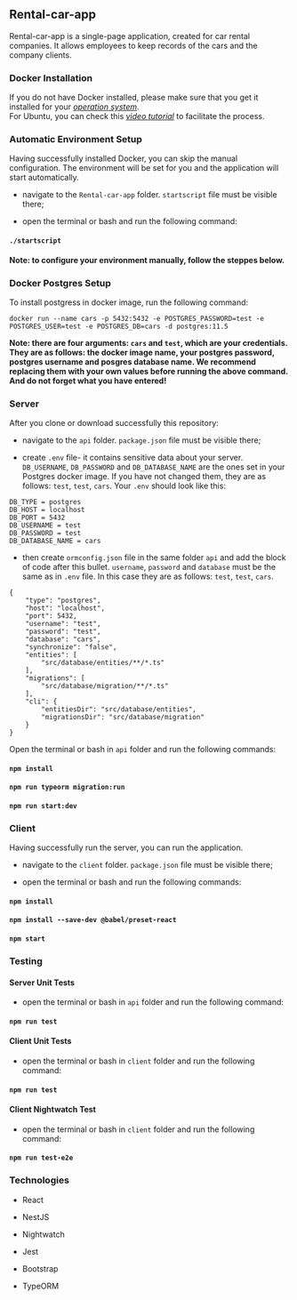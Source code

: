 ## Rental-car-app

Rental-car-app is a single-page application, created for car rental companies. It allows employees to keep records of the cars and the company clients.

### Docker Installation

If you do not have Docker installed, please make sure that you get it installed for your *[operation system](https://docs.docker.com/install/)*.<br>
For Ubuntu, you can check this *[video tutorial](https://www.youtube.com/watch?v=BahPNhvlKGU)* to facilitate the process.

### Automatic Environment Setup

Having successfully installed Docker, you can skip the manual configuration. The environment will be set for you and the application will start automatically. 

* navigate to the `Rental-car-app` folder. `startscript` file must be visible there;

* open the terminal or bash and run the following command:

#### **`./startscript`**

**Note: to configure your environment manually, follow the steppes below.**

### Docker Postgres Setup

To install postgress in docker image, run the following command:

```
docker run --name cars -p 5432:5432 -e POSTGRES_PASSWORD=test -e POSTGRES_USER=test -e POSTGRES_DB=cars -d postgres:11.5
```

**Note: there are four arguments: `cars` and `test`, which are your credentials. They are as follows: the docker image name, your postgres password, postgres username and posgres database name. We recommend replacing them with your own values before running the above command. And do not forget what you have entered!**

### Server

After you clone or download successfully this repository:

* navigate to the `api` folder. `package.json` file must be visible there;

* create `.env` file- it contains sensitive data about your server. `DB_USERNAME`, `DB_PASSWORD` and `DB_DATABASE_NAME` are  the ones set in your Postgres docker image. If you have not changed them, they are as follows: `test`, `test`, `cars`. Your `.env` should look like this:

```
DB_TYPE = postgres
DB_HOST = localhost
DB_PORT = 5432
DB_USERNAME = test
DB_PASSWORD = test
DB_DATABASE_NAME = cars
```

* then create `ormconfig.json` file in the same folder `api` and add the block of code after this bullet. `username`, `password` and `database` must be the same as in `.env` file. In this case they are as follows: `test`, `test`, `cars`.

```
{
    "type": "postgres",
    "host": "localhost",
    "port": 5432,
    "username": "test",
    "password": "test",
    "database": "cars",
    "synchronize": "false",
    "entities": [
        "src/database/entities/**/*.ts"
    ],
    "migrations": [
        "src/database/migration/**/*.ts"
    ],
    "cli": {
        "entitiesDir": "src/database/entities",
        "migrationsDir": "src/database/migration"
    }
}
```

Open the terminal or bash in `api` folder and run the following commands:
 
#### **`npm install`**

#### **`npm run typeorm migration:run`**

#### **`npm run start:dev`**

### Client

Having successfully run the server, you can run the application.

* navigate to the `client` folder. `package.json` file must be visible there;

* open the terminal or bash and run the following commands:  

#### **`npm install`**

#### **`npm install --save-dev @babel/preset-react`**

#### **`npm start`**

### Testing

#### Server Unit Tests
* open the terminal or bash in `api` folder and run the following command:

#### **`npm run test`**

#### Client Unit Tests

* open the terminal or bash in `client` folder and run the following command:

#### **`npm run test`**

#### Client Nightwatch Test

* open the terminal or bash in `client` folder and run the following command:

#### **`npm run test-e2e`**

### Technologies

* React

* NestJS

* Nightwatch

* Jest

* Bootstrap

* TypeORM
